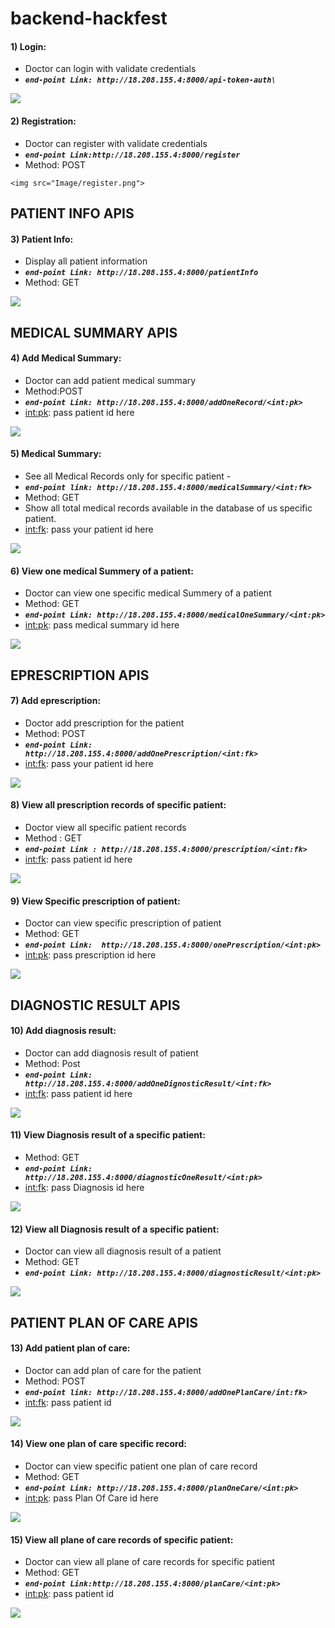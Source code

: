 # backend-hackfest 


#### 1) Login:

  - Doctor can login with validate credentials
  - ***```end-point Link: http://18.208.155.4:8000/api-token-auth\```***
   
   <img src="Image/loginToken.png">
   
 #### 2) Registration:

   - Doctor can register with validate credentials
   - ***```end-point Link:http://18.208.155.4:8000/register```***
   - Method: POST
    
    <img src="Image/register.png">

 
## PATIENT INFO APIS

#### 3) Patient Info:

   - Display all  patient information 
   - ***```end-point Link: http://18.208.155.4:8000/patientInfo```***
   - Method: GET

   <img src="Image/patientInfo.png">
  
## MEDICAL SUMMARY APIS 
 
#### 4) Add Medical Summary:

   - Doctor can add patient medical summary 
   - Method:POST
   - ***```end-point Link: http://18.208.155.4:8000/addOneRecord/<int:pk>```***
   - <int:pk>: pass patient id here

   <img src="Image/addOneMedicalSummary.png">
 
#### 5) Medical Summary:

   - See all Medical Records only for specific patient -
   - ***```end-point link: http://18.208.155.4:8000/medicalSummary/<int:fk>```***
   - Method: GET
   - Show all total medical records available in the database of us specific patient.
   - <int:fk>: pass your patient id here

   <img src="Image/medicalSummary.png">

#### 6) View one medical Summery of a patient:

   - Doctor can view one specific medical Summery of a patient
   - Method: GET
   - ***```end-point Link: http://18.208.155.4:8000/medicalOneSummary/<int:pk>```***
   - <int:pk>: pass medical summary id here
 
   <img src="Image/medicalOneSummary.png">

## EPRESCRIPTION APIS 

#### 7) Add eprescription:

   - Doctor add prescription for the patient 
   - Method: POST
   - ***```end-point Link: http://18.208.155.4:8000/addOnePrescription/<int:fk>```***
   - <int:fk>: pass your patient id here

   <img src="Image/addOnePrescription.png">


#### 8) View all prescription records of specific patient:

   - Doctor view all specific patient records
   - Method : GET
   - ***```end-point Link : http://18.208.155.4:8000/prescription/<int:fk>```***
   - <int:fk>: pass patient id here

   <img src="Image/viewAllPrescription.png">


#### 9) View Specific prescription of patient:

   - Doctor can view specific prescription of patient
   - Method: GET
   - ***```end-point Link:  http://18.208.155.4:8000/onePrescription/<int:pk>```***
   - <int:pk>: pass prescription id here

   <img src="Image/oneprescription.png">

## DIAGNOSTIC RESULT APIS 

#### 10) Add diagnosis result:

   - Doctor can add diagnosis result of patient
   - Method: Post
   - ***```end-point Link: http://18.208.155.4:8000/addOneDignosticResult/<int:fk>```***
   - <int:fk>: pass patient id here

   <img src="Image/addOneDiagnosticResult.png">

#### 11) View Diagnosis result of a specific patient:

   - Method: GET
   - ***```end-point Link: http://18.208.155.4:8000/diagnosticOneResult/<int:pk>```***
   - <int:fk>: pass Diagnosis id here
 
   <img src="Image/dignosisOne.png">
 
#### 12) View all Diagnosis result of a specific patient:
 
   - Doctor can view all diagnosis result of a patient
   - Method: GET
   - ***```end-point Link: http://18.208.155.4:8000/diagnosticResult/<int:pk>```***
 
   <img src="Image/allDiagnosis.png">
  

 ## PATIENT PLAN OF CARE APIS
 
#### 13) Add patient plan of care:

   - Doctor can add plan of care for the patient
   - Method: POST
   - ***```end-point link: http://18.208.155.4:8000/addOnePlanCare/int:fk>```***
   - <int:fk>: pass patient id 

   <img src="Image/addOnePlanCare.png">

#### 14) View one plan of care specific record:

   - Doctor can view specific patient one plan of care record
   - Method: GET
   - ***```end-point Link: http://18.208.155.4:8000/planOneCare/<int:pk>```***
   - <int:pk>: pass Plan Of Care id here 

   <img src="Image/planOneCare.png">
 
 #### 15) View all plane of care records of specific patient:
 
   - Doctor can view all plane of care records for specific patient 
   - Method: GET
   - ***```end-point Link:http://18.208.155.4:8000/planCare/<int:pk>```***
   - <int:pk>: pass patient id 

   <img src="Image/allplaneOfCare.png">


  
  
